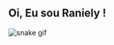 ##  Oi, Eu sou Raniely !


![snake gif](https://github.com/ranielyxs/ranielyxs/blob/output/github-contribution-grid-snake.svg)

